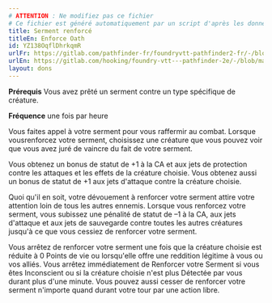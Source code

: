```yaml
---
# ATTENTION : Ne modifiez pas ce fichier
# Ce fichier est généré automatiquement par un script d'après les données du module Foundry VTT officiel et de sa traduction
title: Serment renforcé
titleEn: Enforce Oath
id: YZ138OqflDhrkqmR
urlFr: https://gitlab.com/pathfinder-fr/foundryvtt-pathfinder2-fr/-/blob/master/data/feats/YZ138OqflDhrkqmR.htm
urlEn: https://gitlab.com/hooking/foundry-vtt---pathfinder-2e/-/blob/master/packs/data/feats.db/enforce-oath.json
layout: dons
---
```

**Prérequis** Vous avez prêté un serment contre un type spécifique de créature.

**Fréquence** une fois par heure

Vous faites appel à votre serment pour vous raffermir au combat. Lorsque vousrenforcez votre serment, choisissez une créature que vous pouvez voir que vous avez juré de vaincre du fait de votre serment.

Vous obtenez un bonus de statut de +1 à la CA et aux jets de protection contre les attaques et les effets de la créature choisie. Vous obtenez aussi un bonus de statut de +1 aux jets d'attaque contre la créature choisie.

Quoi qu'il en soit, votre dévouement à renforcer votre serment attire votre attention loin de tous les autres ennemis. Lorsque vous renforcez votre serment, vous subissez une pénalité de statut de –1 à la CA, aux jets d'attaque et aux jets de sauvegarde contre toutes les autres créatures jusqu'à ce que vous cessiez de renforcer votre serment.

Vous arrêtez de renforcer votre serment une fois que la créature choisie est réduite à 0 Points de vie ou lorsqu'elle offre une reddition légitime à vous ou vos alliés. Vous arrêtez immédiatement de Renforcer votre Serment si vous êtes <a class="entity-link" data-pack="pf2e.conditionitems" data-id="fBnFDH2MTzgFijKf" draggable="true"><i class="fas fa-book-open"></i>Inconscient</a> ou si la créature choisie n'est plus <a class="entity-link" data-pack="pf2e.conditionitems" data-id="9evPzg9E6muFcoSk" draggable="true"><i class="fas fa-book-open"></i>Détectée</a> par vous durant plus d'une minute. Vous pouvez aussi cesser de renforcer votre serment n'importe quand durant votre tour par une action libre.
